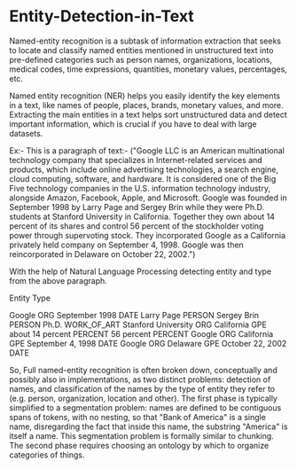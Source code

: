 # Entity-Detection-in-Text


Named-entity recognition is a subtask of information extraction that seeks to locate and classify named entities mentioned in unstructured text into pre-defined categories such as person names, organizations, locations, medical codes, time expressions, quantities, monetary values, percentages, etc.


Named entity recognition (NER) helps you easily identify the key elements in a text, like names of people, places, brands, monetary values, and more. Extracting the main entities in a text helps sort unstructured data and detect important information, which is crucial if you have to deal with large datasets.


Ex:- This is a paragraph of text:-
     ("Google LLC is an American multinational technology company that specializes in Internet-related services and products, which include online advertising technologies, a search engine, cloud computing, software, and hardware. It is considered one of the Big Five technology companies in the U.S. information technology industry, alongside Amazon, Facebook, Apple, and Microsoft. Google was founded in September 1998 by Larry Page and Sergey Brin while they were Ph.D. students at Stanford University in California. Together they own about 14 percent of its shares and control 56 percent of the stockholder voting power through supervoting stock. They incorporated Google as a California privately held company on September 4, 1998. Google was then reincorporated in Delaware on October 22, 2002.")
     
 With the help of Natural Language Processing detecting entity and type from the above paragraph.
 
Entity        Type

Google        ORG
September 1998  DATE
Larry Page    PERSON
Sergey Brin   PERSON
Ph.D.         WORK_OF_ART
Stanford University  ORG
California    GPE
about 14 percent  PERCENT
56 percent    PERCENT
Google        ORG
California    GPE
September 4, 1998  DATE
Google        ORG
Delaware      GPE
October 22, 2002  DATE


So, Full named-entity recognition is often broken down, conceptually and possibly also in implementations, as two distinct problems: detection of names, and classification of the names by the type of entity they refer to (e.g. person, organization, location and other). The first phase is typically simplified to a segmentation problem: names are defined to be contiguous spans of tokens, with no nesting, so that "Bank of America" is a single name, disregarding the fact that inside this name, the substring "America" is itself a name. This segmentation problem is formally similar to chunking. The second phase requires choosing an ontology by which to organize categories of things. 
